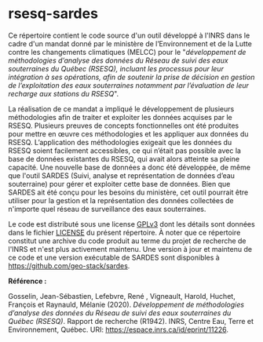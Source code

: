 # rsesq-sardes

Ce répertoire contient le code source d'un outil développé à l'INRS dans le cadre d'un mandat donné par le ministère de l’Environnement et de la Lutte contre les changements climatiques (MELCC) pour le "*développement de méthodologies d’analyse des données du Réseau de suivi des eaux souterraines du Québec (RSESQ), incluant les processus pour leur intégration à ses opérations, afin de soutenir la prise de décision en gestion de l’exploitation des eaux souterraines notamment par l’évaluation de leur recharge aux stations du RSESQ*".

La réalisation de ce mandat a impliqué le développement de plusieurs méthodologies afin de traiter et exploiter les données acquises par le RSESQ. Plusieurs preuves de concepts fonctionnelles ont été produites pour mettre en œuvre ces méthodologies et les appliquer aux données du RSESQ. L’application des méthodologies exigeait que les données du RSESQ soient facilement accessibles, ce qui n’était pas possible avec la base de données existantes du RSESQ, qui avait alors atteinte sa pleine capacité. Une nouvelle base de données a donc été développée, de même que l'outil SARDES (Suivi, analyse et représentation de données d’eau souterraine) pour gérer et exploiter cette base de données. Bien que SARDES ait été conçu pour les besoins du ministère, cet outil pourrait être utiliser pour la gestion et la représentation des données collectées de n'importe quel réseau de surveillance des eaux souterraines.

Le code est distributé sous une license [GPLv3](https://www.gnu.org/licenses/gpl-3.0.en.html) dont les détails sont données dans le fichier [LICENSE](https://github.com/cgq-qgc/rsesq-sardes/blob/main/LICENSE) du présent répertoire. À noter que ce répertoire constitut une archive du code produit au terme du projet de recherche de l'INRS et n'est plus activement maintenu. Une version à jour et maintenu de ce code et une version exécutable de SARDES sont disponibles à https://github.com/geo-stack/sardes.

**Référence :**

Gosselin, Jean-Sébastien, Lefebvre, René , Vigneault, Harold, Huchet, François et Raynauld, Mélanie (2020). *Développement de méthodologies d’analyse des données du Réseau de suivi des eaux souterraines du Québec (RSESQ)*. Rapport de recherche (R1942). INRS, Centre Eau, Terre et Environnement, Québec. URI: https://espace.inrs.ca/id/eprint/11226.
